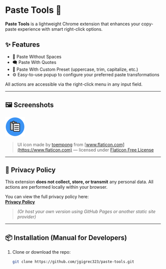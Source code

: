 # Paste Tools 🧩

**Paste Tools** is a lightweight Chrome extension that enhances your copy-paste experience with smart right-click options.

## ✨ Features

- 🧹 Paste Without Spaces  
- 🗨️ Paste With Quotes  
- 🧠 Paste With Custom Preset (uppercase, trim, capitalize, etc.)  
- ⚙️ Easy-to-use popup to configure your preferred paste transformations  

All actions are accessible via the right-click menu in any input field.

---

## 🖼 Screenshots

![Paste Tools demo](./paste.png)

> UI icon made by [toempong](https://www.flaticon.com/free-icons/ui) from [www.flaticon.com](https://www.flaticon.com) — licensed under [Flaticon Free License](https://www.flaticon.com/license)

---

## 🔐 Privacy Policy

This extension **does not collect, store, or transmit** any personal data. All actions are performed locally within your browser.

You can view the full privacy policy here:  
**[Privacy Policy](https://paste-tools.github.io/privacy)**  
> _(Or host your own version using GitHub Pages or another static site provider)_

---

## 📦 Installation (Manual for Developers)

1. Clone or download the repo:
   ```bash
   git clone https://github.com/jgigrec323/paste-tools.git
